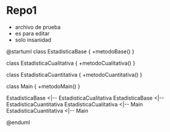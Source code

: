 # Repo1
- archivo de prueba
- es para editar
- solo insanidad
  

@startuml
class EstadisticaBase {
    +metodoBase()
}

class EstadisticaCualitativa {
    +metodoCualitativa()
}

class EstadisticaCuantitativa {
    +metodoCuantitativa()
}

class Main {
    +metodoMain()
}

EstadisticaBase <|-- EstadisticaCualitativa
EstadisticaBase <|-- EstadisticaCuantitativa
EstadisticaCualitativa <|-- Main
EstadisticaCuantitativa <|-- Main

@enduml


